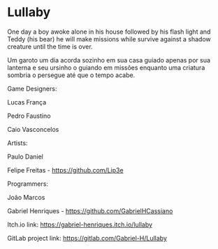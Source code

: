# Lullaby

One day a boy awoke alone in his house followed by his flash light and Teddy (his bear) he will make missions while survive against a shadow creature until the time is over.

Um garoto um dia acorda sozinho em sua casa guiado apenas por sua lanterna e seu ursinho o guiando em missões enquanto uma criatura sombria o persegue até que o tempo acabe.


Game Designers: 

Lucas França

Pedro Faustino

Caio Vasconcelos


Artists: 

Paulo Daniel

Felipe Freitas - https://github.com/Lip3e


Programmers:

João Marcos

Gabriel Henriques - https://github.com/GabrielHCassiano



Itch.io link: https://gabriel-henriques.itch.io/lullaby

GitLab project link: https://gitlab.com/Gabriel-H/Lullaby
